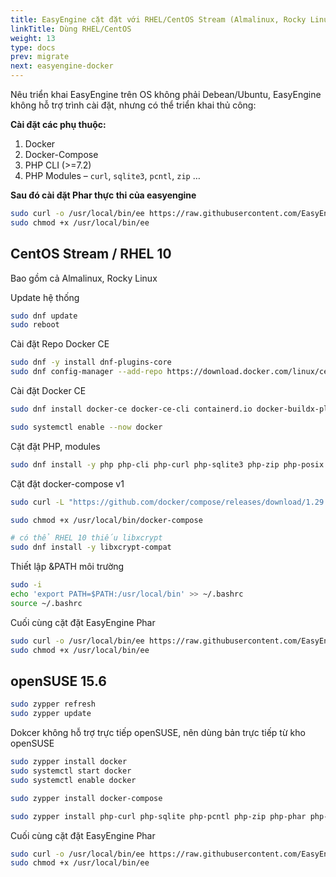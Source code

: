 ```yaml
---
title: EasyEngine cặt đặt với RHEL/CentOS Stream (Almalinux, Rocky Linux), openSUSE
linkTitle: Dùng RHEL/CentOS
weight: 13
type: docs
prev: migrate
next: easyengine-docker
---
```


Nêu triển khai EasyEngine trên OS không phải Debean/Ubuntu, EasyEngine không hỗ trợ trình cài đặt, nhưng có thể triển khai thủ công:

**Cài đặt các phụ thuộc:**

1. Docker
2. Docker-Compose
3. PHP CLI (>=7.2)
4. PHP Modules – `curl`, `sqlite3`, `pcntl`, `zip` …

**Sau đó cài đặt Phar thực thi của easyengine**

```bash
sudo curl -o /usr/local/bin/ee https://raw.githubusercontent.com/EasyEngine/easyengine-builds/master/phar/easyengine.phar
sudo chmod +x /usr/local/bin/ee
```

## CentOS Stream / RHEL 10

Bao gồm cả Almalinux, Rocky Linux

Update hệ thống
```bash
sudo dnf update
sudo reboot
```

Cài đặt Repo Docker CE
```bash
sudo dnf -y install dnf-plugins-core
sudo dnf config-manager --add-repo https://download.docker.com/linux/centos/docker-ce.repo
```

Cài đặt Docker CE
```bash
sudo dnf install docker-ce docker-ce-cli containerd.io docker-buildx-plugin docker-compose-plugin

sudo systemctl enable --now docker
```

Cặt đặt PHP, modules
```bash
sudo dnf install -y php php-cli php-curl php-sqlite3 php-zip php-posix
```

Cặt đặt docker-compose v1
```bash
sudo curl -L "https://github.com/docker/compose/releases/download/1.29.2/docker-compose-$(uname -s)-$(uname -m)" -o /usr/local/bin/docker-compose

sudo chmod +x /usr/local/bin/docker-compose

# có thể RHEL 10 thiếu libxcrypt
sudo dnf install -y libxcrypt-compat
```

Thiết lập &PATH môi trường
```bash
sudo -i
echo 'export PATH=$PATH:/usr/local/bin' >> ~/.bashrc
source ~/.bashrc
```

Cuối cùng cặt đặt EasyEngine Phar

```bash
sudo curl -o /usr/local/bin/ee https://raw.githubusercontent.com/EasyEngine/easyengine-builds/master/phar/easyengine.phar
sudo chmod +x /usr/local/bin/ee
```

## openSUSE 15.6

```bash
sudo zypper refresh
sudo zypper update
```

Dokcer không hỗ trợ trực tiếp openSUSE, nên dùng bản trực tiếp từ kho openSUSE

```bash
sudo zypper install docker
sudo systemctl start docker
sudo systemctl enable docker
```

```bash
sudo zypper install docker-compose
```

```bash
sudo zypper install php-curl php-sqlite php-pcntl php-zip php-phar php-mbstring php-iconv php-posix php-openssl
```

Cuối cùng cặt đặt EasyEngine Phar

```bash
sudo curl -o /usr/local/bin/ee https://raw.githubusercontent.com/EasyEngine/easyengine-builds/master/phar/easyengine.phar
sudo chmod +x /usr/local/bin/ee
```